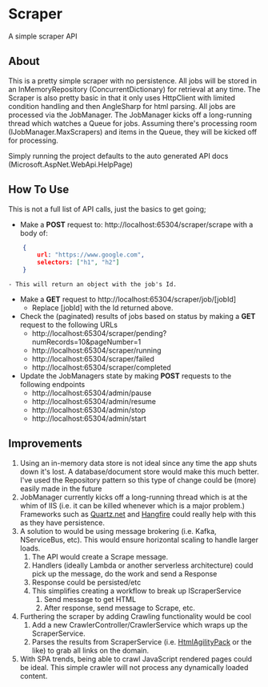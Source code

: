 # Scraper
A simple scraper API

## About
This is a pretty simple scraper with no persistence. All jobs will be stored in an InMemoryRepository (ConcurrentDictionary) for retrieval at any time. The Scraper is also pretty basic in that it only uses HttpClient with limited condition handling and then AngleSharp for html parsing.  All jobs are processed via the JobManager.  The JobManager kicks off a long-running thread which watches a Queue for jobs.  Assuming there's processing room (IJobManager.MaxScrapers) and items in the Queue, they will be kicked off for processing.  

Simply running the project defaults to the auto generated API docs (Microsoft.AspNet.WebApi.HelpPage)

## How To Use
This is not a full list of API calls, just the basics to get going;

- Make a **POST** request to: http://localhost:65304/scraper/scrape with a body of: 
```json
    {
        url: "https://www.google.com",
        selectors: ["h1", "h2"]
    }
```    
    - This will return an object with the job's Id.
- Make a **GET** request to http://localhost:65304/scraper/job/[jobId]
    - Replace [jobId] with the Id returned above.
- Check the (paginated) results of jobs based on status by making a **GET** request to the following URLs
    - http://localhost:65304/scraper/pending?numRecords=10&pageNumber=1
    - http://localhost:65304/scraper/running
    - http://localhost:65304/scraper/failed
    - http://localhost:65304/scraper/completed
- Update the JobManagers state by making **POST** requests to the following endpoints
    - http://localhost:65304/admin/pause
    - http://localhost:65304/admin/resume
    - http://localhost:65304/admin/stop
    - http://localhost:65304/admin/start

## Improvements
1. Using an in-memory data store is not ideal since any time the app shuts down it's lost.  A database/document store would make this much better.  I've used the Repository pattern so this type of change could be (more) easily made in the future
2. JobManager currently kicks off a long-running thread which is at the whim of IIS (i.e. it can be killed whenever which is a major problem.)  Frameworks such as [Quartz.net](https://www.quartz-scheduler.net/) and [Hangfire](https://www.hangfire.io/) could really help with this as they have persistence. 
3. A solution to would be using message brokering (i.e. Kafka, NServiceBus, etc). This would ensure horizontal scaling to handle larger loads.
    1. The API would create a Scrape message.
    2. Handlers (ideally Lambda or another serverless architecture) could pick up the message, do the work and send a Response
    3. Response could be persisted/etc
    4. This simplifies creating a workflow to break up IScraperService
        1. Send message to get HTML
        2. After response, send message to Scrape, etc.
4. Furthering the scraper by adding Crawling functionality would be cool
    1. Add a new CrawlerController/CrawlerService which wraps up the ScraperService.
    2. Parses the results from ScraperService (i.e. [HtmlAgilityPack](http://html-agility-pack.net/) or the like) to grab all links on the domain.
5. With SPA trends, being able to crawl JavaScript rendered pages could be ideal. This simple crawler will not process any dynamically loaded content. 
